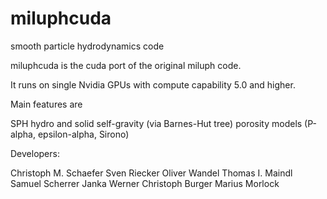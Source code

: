 # miluphcuda
smooth particle hydrodynamics code

miluphcuda is the cuda port of the original miluph code.

It runs on single Nvidia GPUs with compute capability 5.0 and higher.


Main features are

SPH hydro and solid
self-gravity (via Barnes-Hut tree)
porosity models (P-alpha, epsilon-alpha, Sirono)


Developers:

Christoph M. Schaefer
Sven Riecker
Oliver Wandel
Thomas I. Maindl
Samuel Scherrer
Janka Werner
Christoph Burger
Marius Morlock

